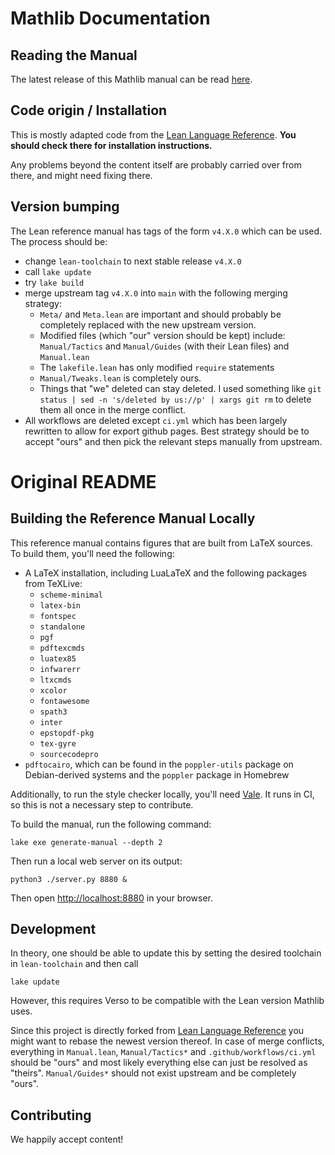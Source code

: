 # Mathlib Documentation

## Reading the Manual

The latest release of this Mathlib manual can be read [here](https://leanprover-community.github.io/mathlib-manual/html-multi/).

## Code origin / Installation

This is mostly adapted code from the [Lean Language Reference](https://github.com/leanprover/reference-manual). **You should check there for installation instructions.**

Any problems beyond the content itself are probably carried over from there, and might need fixing there.

## Version bumping

The Lean reference manual has tags of the form `v4.X.0` which can be used. The process should be:

* change `lean-toolchain` to next stable release `v4.X.0`
* call `lake update`
* try `lake build`
* merge upstream tag `v4.X.0` into `main` with the following merging strategy:
  * `Meta/` and `Meta.lean` are important and should probably be completely replaced with the new upstream version.
  * Modified files (which "our" version should be kept) include: `Manual/Tactics` and `Manual/Guides` (with their Lean files)
    and `Manual.lean`
  * The `lakefile.lean` has only modified `require` statements
  * `Manual/Tweaks.lean` is completely ours.
  * Things that "we" deleted can stay deleted. I used something like `git status | sed -n 's/deleted by us://p' | xargs git rm`
    to delete them all once in the merge conflict.
* All workflows are deleted except `ci.yml` which has been largely rewritten to allow for export github pages. Best strategy should be to accept "ours" and then pick the relevant steps manually from upstream.

# Original README

## Building the Reference Manual Locally

This reference manual contains figures that are built from LaTeX sources. To build them, you'll need the following:
 * A LaTeX installation, including LuaLaTeX and the following packages from TeXLive:
   + `scheme-minimal`
   + `latex-bin`
   + `fontspec`
   + `standalone`
   + `pgf`
   + `pdftexcmds`
   + `luatex85`
   + `infwarerr`
   + `ltxcmds`
   + `xcolor`
   + `fontawesome`
   + `spath3`
   + `inter`
   + `epstopdf-pkg`
   + `tex-gyre`
   + `sourcecodepro`
 * `pdftocairo`, which can be found in the `poppler-utils` package on Debian-derived systems and the `poppler` package in Homebrew

Additionally, to run the style checker locally, you'll need [Vale](https://vale.sh/). It runs in CI, so this is not a necessary step to contribute.

To build the manual, run the following command:

```
lake exe generate-manual --depth 2
```

Then run a local web server on its output:
```
python3 ./server.py 8880 &
```

Then open <http://localhost:8880> in your browser.

## Development

In theory, one should be able to update this by setting the desired toolchain in `lean-toolchain` and then call

```
lake update
```

However, this requires Verso to be compatible with the Lean version Mathlib uses.

Since this project is directly forked from [Lean Language Reference](https://lean-lang.org/doc/reference/latest) you might want to rebase the newest version thereof. In case of merge conflicts, everything in `Manual.lean`, `Manual/Tactics*` and `.github/workflows/ci.yml` should be "ours" and most likely everything else can just be resolved as "theirs". `Manual/Guides*` should not exist upstream and be completely "ours".

## Contributing

We happily accept content!
